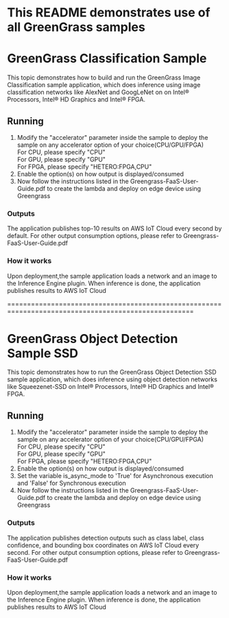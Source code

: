 # This README demonstrates use of all GreenGrass samples
 
# GreenGrass Classification Sample

This topic demonstrates how to build and run the GreenGrass Image Classification sample application, which does inference using image classification networks like AlexNet and GoogLeNet on on Intel® Processors, Intel® HD Graphics and Intel® FPGA.

## Running

1. Modify the "accelerator" parameter inside the sample to deploy the sample on any accelerator option of your choice(CPU/GPU/FPGA)  
   For CPU, please specify "CPU"  
   For GPU, please specify "GPU"  
   For FPGA, please specify "HETERO:FPGA,CPU"  
2. Enable the option(s) on how output is displayed/consumed 
3. Now follow the instructions listed in the Greengrass-FaaS-User-Guide.pdf to create the lambda and deploy on edge device using Greengrass
 
### Outputs

The application publishes top-10 results on AWS IoT Cloud every second by default. For other output consumption options, please refer to Greengrass-FaaS-User-Guide.pdf

### How it works

Upon deployment,the sample application loads a network and an image to the Inference Engine plugin. When inference is done, the application publishes results to AWS IoT Cloud 

=====================================================================================================

# GreenGrass Object Detection Sample SSD

This topic demonstrates how to run the GreenGrass Object Detection SSD sample application, which does inference using object detection networks like Squeezenet-SSD on Intel® Processors, Intel® HD Graphics and Intel® FPGA.

## Running

1. Modify the "accelerator" parameter inside the sample to deploy the sample on any accelerator option of your choice(CPU/GPU/FPGA)  
   For CPU, please specify "CPU"  
   For GPU, please specify "GPU"  
   For FPGA, please specify "HETERO:FPGA,CPU"  
2. Enable the option(s) on how output is displayed/consumed 
3. Set the variable is_async_mode to 'True' for Asynchronous execution and 'False' for Synchronous execution
3. Now follow the instructions listed in the Greengrass-FaaS-User-Guide.pdf to create the lambda and deploy on edge device using Greengrass
 
### Outputs

The application publishes detection outputs such as class label, class confidence, and bounding box coordinates on AWS IoT Cloud every second. For other output consumption options, please refer to Greengrass-FaaS-User-Guide.pdf  

### How it works

Upon deployment,the sample application loads a network and an image to the Inference Engine plugin. When inference is done, the application publishes results to AWS IoT Cloud 
 


